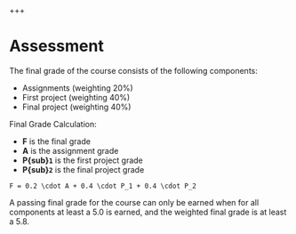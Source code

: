 +++
# Assessment

The final grade of the course consists of the following components:

*   Assignments (weighting 20%)
*   First project (weighting 40%)
*   Final project (weighting 40%)

Final Grade Calculation:

*   **F** is the final grade
*   **A** is the assignment grade
*   **P{sub}`1`** is the first project grade
*   **P{sub}`2`** is the final project grade

```{math}
F = 0.2 \cdot A + 0.4 \cdot P_1 + 0.4 \cdot P_2
```

A passing final grade for the course can only be earned when for all components at least a 5.0 is earned, and the weighted final grade is at least a 5.8.